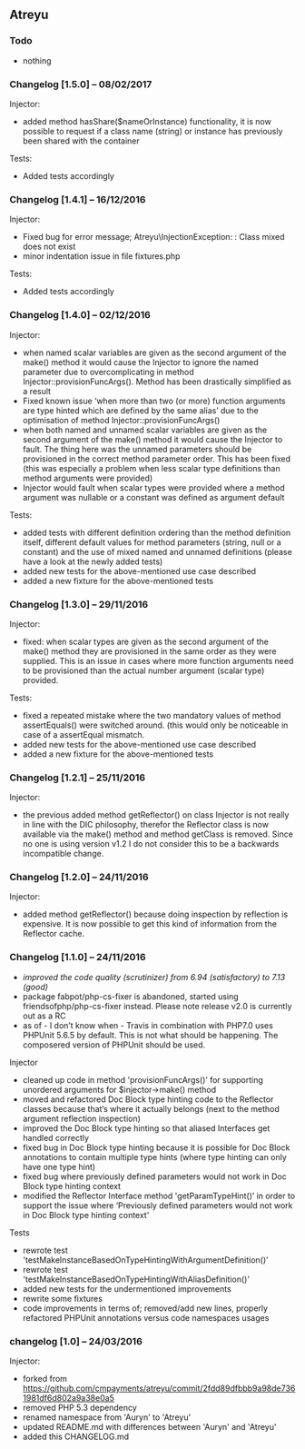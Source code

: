 ## Atreyu

### Todo
- nothing

### Changelog [1.5.0] – 08/02/2017  
Injector:

- added method hasShare($nameOrInstance) functionality, it is now possible to request if a class name (string) or instance has previously been shared with the container

Tests:

- Added tests accordingly

### Changelog [1.4.1] – 16/12/2016  
Injector:

- Fixed bug for error message; Atreyu\InjectionException: <className>: Class mixed does not exist
- minor indentation issue in file fixtures.php

Tests:

- Added tests accordingly

### Changelog [1.4.0] – 02/12/2016   
Injector:

- when named scalar variables are given as the second argument of the make() method it would cause the Injector to ignore the named parameter due to overcomplicating in method Injector::provisionFuncArgs(). Method has been drastically simplified as a result
- Fixed known issue ‘when more than two (or more) function arguments are type hinted which are defined by the same alias’ due to the optimisation of method Injector::provisionFuncArgs()
- when both named and unnamed scalar variables are given as the second argument of the make() method it would cause the Injector to fault. The thing here was the unnamed parameters should be provisioned in the correct method parameter order. This has been fixed (this was especially a problem when less scalar type definitions than method arguments were provided)
- Injector would fault when scalar types were provided where a method argument was nullable or a constant was defined as argument default

Tests:

- added tests with different definition ordering than the method definition itself, different default values for method parameters (string, null or a constant) and the use of mixed named and unnamed definitions (please have a look at the newly added tests)
- added new tests for the above-mentioned use case described
- added a new fixture for the above-mentioned tests

### Changelog [1.3.0] – 29/11/2016   
Injector:

- fixed: when scalar types are given as the second argument of the make() method they are provisioned in the same order as they were supplied. This is an issue in cases where more function arguments need to be provisioned than the actual number argument (scalar type) provided.

Tests:

- fixed a repeated mistake where the two mandatory values of method assertEquals() were switched around. (this would only be noticeable in case of a assertEqual mismatch.
- added new tests for the above-mentioned use case described
- added a new fixture for the above-mentioned tests

### Changelog [1.2.1] – 25/11/2016   
Injector:

- the previous added method getReflector() on class Injector is not really in line with the DIC philosophy, therefor the Reflector class is now available via the make() method and method getClass is removed. Since no one is using version v1.2 I do not consider this to be a backwards incompatible change.

### Changelog [1.2.0] – 24/11/2016   
Injector:

- added method getReflector() because doing inspection by reflection is expensive. It is now possible to get this kind of information from the Reflector cache.

### Changelog [1.1.0] – 24/11/2016   
- *improved the code quality (scrutinizer) from 6.94 (satisfactory) to 7.13 (good)*
- package fabpot/php-cs-fixer is abandoned, started using friendsofphp/php-cs-fixer instead. Please note release v2.0 is currently out as a RC
- as of - I don’t know when - Travis in combination with PHP7.0 uses PHPUnit 5.6.5 by default. This is not what should be happening. The composered version of PHPUnit should be used.

Injector

- cleaned up code in method 'provisionFuncArgs()’ for supporting unordered arguments for $injector->make() method
- moved and refactored Doc Block type hinting code to the Reflector classes because that’s where it actually belongs (next to the method argument reflection inspection)
- improved the Doc Block type hinting so that aliased Interfaces get handled correctly
- fixed bug in Doc Block type hinting because it is possible for Doc Block annotations to contain multiple type hints (where type hinting can only have one type hint)
- fixed bug where previously defined parameters would not work in Doc Block type hinting context
- modified the Reflector Interface method 'getParamTypeHint()’ in order to support the issue where ‘Previously defined parameters would not work in Doc Block type hinting context'

Tests

- rewrote test 'testMakeInstanceBasedOnTypeHintingWithArgumentDefinition()’
- rewrote test 'testMakeInstanceBasedOnTypeHintingWithAliasDefinition()'
- added new tests for the undermentioned improvements
- rewrite some fixtures
- code improvements in terms of; removed/add new lines, properly refactored PHPUnit annotations versus code namespaces usages

### changelog [1.0] – 24/03/2016
Injector:

- forked from https://github.com/cmpayments/atreyu/commit/2fdd89dfbbb9a98de7361981df6d802a9a38e0a5
- removed PHP 5.3 dependency
- renamed namespace from 'Auryn' to 'Atreyu'
- updated README.md with differences between 'Auryn' and 'Atreyu'
- added this CHANGELOG.md
